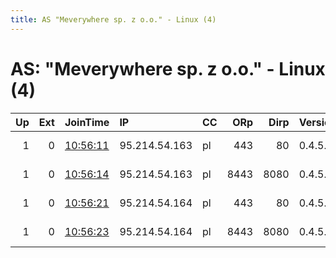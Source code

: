 ```yaml
---
title: AS "Meverywhere sp. z o.o." - Linux (4)
---
```


# AS: "Meverywhere sp. z o.o." - Linux (4)

|   Up |   Ext | JoinTime                                                                                            | IP            | CC   |   ORp |   Dirp | Version   | Contact                   | Nickname   |   eFamMembers |
|-----:|------:|:----------------------------------------------------------------------------------------------------|:--------------|:-----|------:|-------:|:----------|:--------------------------|:-----------|--------------:|
|    1 |     0 | [10:56:11](https://metrics.torproject.org/rs.html#details/6C41B08E707662EEB4B436F08CB9F9337D520904) | 95.214.54.163 | pl   |   443 |     80 | 0.4.5.6   | ContactInfo email:torcont | bauruine   |            27 |
|    1 |     0 | [10:56:14](https://metrics.torproject.org/rs.html#details/88A3B823E4AD8FB9ED175C0EC7B0F50E1B75694A) | 95.214.54.163 | pl   |  8443 |   8080 | 0.4.5.6   | ContactInfo email:torcont | bauruine   |            27 |
|    1 |     0 | [10:56:21](https://metrics.torproject.org/rs.html#details/5A79BD5CC6C128D7D8DFB4969B0246794F117FC6) | 95.214.54.164 | pl   |   443 |     80 | 0.4.5.6   | ContactInfo email:torcont | bauruine   |            27 |
|    1 |     0 | [10:56:23](https://metrics.torproject.org/rs.html#details/40262D8536342A421B2957ADFB4D35CD393816B7) | 95.214.54.164 | pl   |  8443 |   8080 | 0.4.5.6   | ContactInfo email:torcont | bauruine   |            27 |
